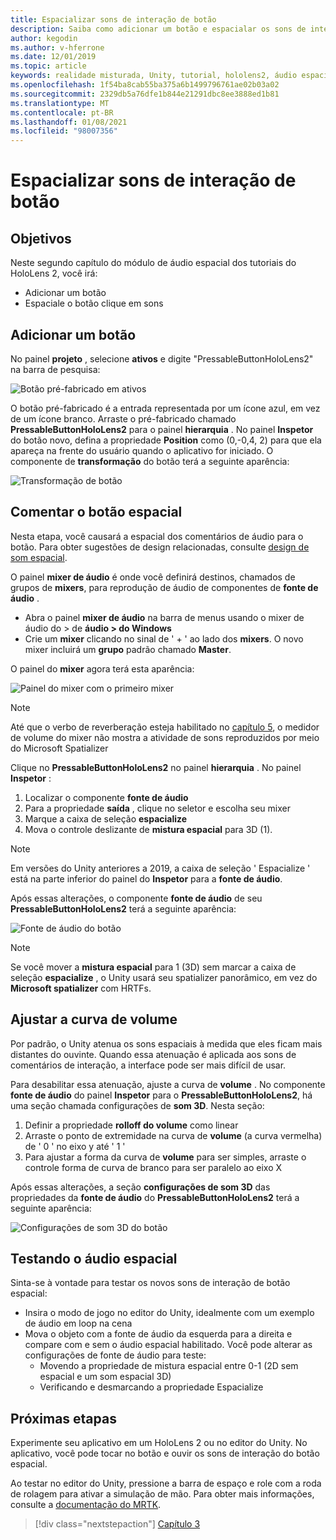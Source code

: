 ```yaml
---
title: Espacializar sons de interação de botão
description: Saiba como adicionar um botão e espacialar os sons de interação do botão em um aplicativo de realidade misturada.
author: kegodin
ms.author: v-hferrone
ms.date: 12/01/2019
ms.topic: article
keywords: realidade misturada, Unity, tutorial, hololens2, áudio espacial, MRTK, kit de ferramentas de realidade mista, UWP, Windows 10, HRTF, função de transferência relacionada ao cabeçalho, reverberação, Microsoft Spatializer, pré-fabricados, curva de volume
ms.openlocfilehash: 1f54ba8cab55ba375a6b1499796761ae02b03a02
ms.sourcegitcommit: 2329db5a76dfe1b844e21291dbc8ee3888ed1b81
ms.translationtype: MT
ms.contentlocale: pt-BR
ms.lasthandoff: 01/08/2021
ms.locfileid: "98007356"
---
```

# <a name="spatializing-button-interaction-sounds"></a>Espacializar sons de interação de botão

## <a name="objectives"></a>Objetivos

Neste segundo capítulo do módulo de áudio espacial dos tutoriais do HoloLens 2, você irá:
* Adicionar um botão
* Espaciale o botão clique em sons

## <a name="add-a-button"></a>Adicionar um botão

No painel **projeto** , selecione **ativos** e digite "PressableButtonHoloLens2" na barra de pesquisa:

![Botão pré-fabricado em ativos](images/spatial-audio/button-prefab-in-assets.png)

O botão pré-fabricado é a entrada representada por um ícone azul, em vez de um ícone branco. Arraste o pré-fabricado chamado **PressableButtonHoloLens2** para o painel **hierarquia** . No painel **Inspetor** do botão novo, defina a propriedade **Position** como (0,-0,4, 2) para que ela apareça na frente do usuário quando o aplicativo for iniciado. O componente de **transformação** do botão terá a seguinte aparência:

![Transformação de botão](images/spatial-audio/button-transform.png)

## <a name="spatialize-button-feedback"></a>Comentar o botão espacial

Nesta etapa, você causará a espacial dos comentários de áudio para o botão. Para obter sugestões de design relacionadas, consulte [design de som espacial](../../../design/spatial-sound-design.md). 

O painel **mixer de áudio** é onde você definirá destinos, chamados de grupos de **mixers**, para reprodução de áudio de componentes de **fonte de áudio** . 
* Abra o painel **mixer de áudio** na barra de menus usando o mixer de áudio do > de **áudio > do Windows**
* Crie um **mixer** clicando no sinal de ' + ' ao lado dos **mixers**. O novo mixer incluirá um **grupo** padrão chamado **Master**.

O painel do **mixer** agora terá esta aparência:

![Painel do mixer com o primeiro mixer](images/spatial-audio/mixer-panel-with-first-mixer.png)

> [!NOTE]
> Até que o verbo de reverberação esteja habilitado no [capítulo 5](unity-spatial-audio-ch5.md), o medidor de volume do mixer não mostra a atividade de sons reproduzidos por meio do Microsoft Spatializer

Clique no **PressableButtonHoloLens2** no painel **hierarquia** . No painel **Inspetor** :
1. Localizar o componente **fonte de áudio**
2. Para a propriedade **saída** , clique no seletor e escolha seu mixer
3. Marque a caixa de seleção **espacialize**
4. Mova o controle deslizante de **mistura espacial** para 3D (1).

> [!NOTE]
> Em versões do Unity anteriores a 2019, a caixa de seleção ' Espacialize ' está na parte inferior do painel do **Inspetor** para a **fonte de áudio**.

Após essas alterações, o componente **fonte de áudio** de seu **PressableButtonHoloLens2** terá a seguinte aparência:

![Fonte de áudio do botão](images/spatial-audio/button-audio-source.png)

> [!NOTE]
> Se você mover a **mistura espacial** para 1 (3D) sem marcar a caixa de seleção **espacialize** , o Unity usará seu spatializer panorâmico, em vez do **Microsoft spatializer** com HRTFs.

## <a name="adjust-the-volume-curve"></a>Ajustar a curva de volume

Por padrão, o Unity atenua os sons espaciais à medida que eles ficam mais distantes do ouvinte. Quando essa atenuação é aplicada aos sons de comentários de interação, a interface pode ser mais difícil de usar.

Para desabilitar essa atenuação, ajuste a curva de **volume** . No componente **fonte de áudio** do painel **Inspetor** para o **PressableButtonHoloLens2**, há uma seção chamada configurações de **som 3D**. Nesta seção:
1. Definir a propriedade **rolloff do volume** como linear
2. Arraste o ponto de extremidade na curva de **volume** (a curva vermelha) de ' 0 ' no eixo y até ' 1 '
3. Para ajustar a forma da curva de **volume** para ser simples, arraste o controle forma de curva de branco para ser paralelo ao eixo X

Após essas alterações, a seção **configurações de som 3D** das propriedades da **fonte de áudio** do **PressableButtonHoloLens2** terá a seguinte aparência:

![Configurações de som 3D do botão](images/spatial-audio/button-3d-sound-settings.png)

## <a name="testing-the-spatialize-audio"></a>Testando o áudio espacial

Sinta-se à vontade para testar os novos sons de interação de botão espacial:

* Insira o modo de jogo no editor do Unity, idealmente com um exemplo de áudio em loop na cena
* Mova o objeto com a fonte de áudio da esquerda para a direita e compare com e sem o áudio espacial habilitado. Você pode alterar as configurações de fonte de áudio para teste:
    * Movendo a propriedade de mistura espacial entre 0-1 (2D sem espacial e um som espacial 3D)
    * Verificando e desmarcando a propriedade Espacialize

## <a name="next-steps"></a>Próximas etapas

Experimente seu aplicativo em um HoloLens 2 ou no editor do Unity. No aplicativo, você pode tocar no botão e ouvir os sons de interação do botão espacial.

Ao testar no editor do Unity, pressione a barra de espaço e role com a roda de rolagem para ativar a simulação de mão. Para obter mais informações, consulte a [documentação do MRTK](https://microsoft.github.io/MixedRealityToolkit-Unity/Documentation/GettingStartedWithTheMRTK.html#using-the-in-editor-hand-input-simulation-to-test-a-scene).

> [!div class="nextstepaction"]
> [Capítulo 3](unity-spatial-audio-ch3.md)

